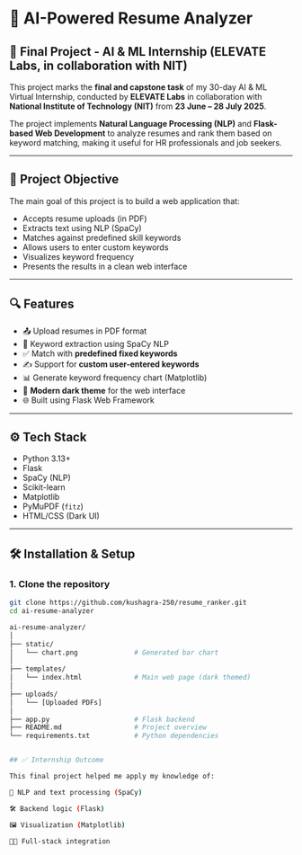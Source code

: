 # 🧠 AI-Powered Resume Analyzer

## 📌 Final Project - AI & ML Internship (ELEVATE Labs, in collaboration with NIT)

This project marks the **final and capstone task** of my 30-day AI & ML Virtual Internship, conducted by **ELEVATE Labs** in collaboration with **National Institute of Technology (NIT)** from **23 June – 28 July 2025**.

The project implements **Natural Language Processing (NLP)** and **Flask-based Web Development** to analyze resumes and rank them based on keyword matching, making it useful for HR professionals and job seekers.

---

## 🚀 Project Objective

The main goal of this project is to build a web application that:

- Accepts resume uploads (in PDF)
- Extracts text using NLP (SpaCy)
- Matches against predefined skill keywords
- Allows users to enter custom keywords
- Visualizes keyword frequency
- Presents the results in a clean web interface

---

## 🔍 Features

- 📤 Upload resumes in PDF format
- 🧠 Keyword extraction using SpaCy NLP
- ✅ Match with **predefined fixed keywords**
- ✍️ Support for **custom user-entered keywords**
- 📊 Generate keyword frequency chart (Matplotlib)
- 🌙 **Modern dark theme** for the web interface
- 🌐 Built using Flask Web Framework

---

## ⚙️ Tech Stack

- Python 3.13+
- Flask
- SpaCy (NLP)
- Scikit-learn
- Matplotlib
- PyMuPDF (`fitz`)
- HTML/CSS (Dark UI)

---

## 🛠️ Installation & Setup

### 1. Clone the repository

```bash
git clone https://github.com/kushagra-250/resume_ranker.git
cd ai-resume-analyzer

ai-resume-analyzer/
│
├── static/
│   └── chart.png              # Generated bar chart
│
├── templates/
│   └── index.html             # Main web page (dark themed)
│
├── uploads/
│   └── [Uploaded PDFs]
│
├── app.py                     # Flask backend
├── README.md                  # Project overview
└── requirements.txt           # Python dependencies


## ✅ Internship Outcome

This final project helped me apply my knowledge of:

🧠 NLP and text processing (SpaCy)

🛠️ Backend logic (Flask)

🖼️ Visualization (Matplotlib)

👨‍💻 Full-stack integration